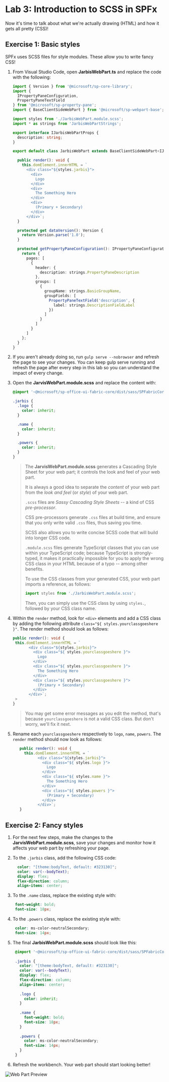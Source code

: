 # Lab 3: Introduction to SCSS in SPFx

Now it's time to talk about what we're actually drawing (HTML) and how it gets all pretty (CSS)!

## Exercise 1: Basic styles

SPFx uses SCSS files for style modules. These allow you to write fancy CSS!

1. From Visual Studio Code, open **JarbisWebPart.ts** and replace the code with the following:

    ```typescript
    import { Version } from '@microsoft/sp-core-library';
    import {
      IPropertyPaneConfiguration,
      PropertyPaneTextField
    } from '@microsoft/sp-property-pane';
    import { BaseClientSideWebPart } from '@microsoft/sp-webpart-base';
    
    import styles from './JarbisWebPart.module.scss';
    import * as strings from 'JarbisWebPartStrings';
    
    export interface IJarbisWebPartProps {
      description: string;
    }
    
    export default class JarbisWebPart extends BaseClientSideWebPart<IJarbisWebPartProps> {
    
      public render(): void {
        this.domElement.innerHTML = `
          <div class="${styles.jarbis}">
            <div>
              Logo
            </div>
            <div>
              The Something Hero
            </div>
            <div>
              (Primary + Secondary)
            </div>
          </div>`;
      }
    
      protected get dataVersion(): Version {
        return Version.parse('1.0');
      }
    
      protected getPropertyPaneConfiguration(): IPropertyPaneConfiguration {
        return {
          pages: [
            {
              header: {
                description: strings.PropertyPaneDescription
              },
              groups: [
                {
                  groupName: strings.BasicGroupName,
                  groupFields: [
                    PropertyPaneTextField('description', {
                      label: strings.DescriptionFieldLabel
                    })
                  ]
                }
              ]
            }
          ]
        };
      }
    }
    ```

1. If you aren't already doing so, run `gulp serve --nobrowser` and refresh the page to see your changes. You can keep gulp serve running and refresh the page after every step in this lab so you can understand the impact of every change.
1. Open the **JarvisWebPart.module.scss** and replace the content with:

    ```scss
    @import '~@microsoft/sp-office-ui-fabric-core/dist/sass/SPFabricCore.scss';

    .jarbis {
      .logo {
        color: inherit;
      }
    
      .name {
        color: inherit;
      }
    
      .powers {
        color: inherit;
      }
    }
    ```

   > The **JarvisWebPart.module.scss** generates a Cascading Style Sheet for your web part; it controls the look and feel of your web part.
   >
   > It is always a good idea to separate the _content_ of your web part from the _look and feel_ (or _style_) of your web part.
   >
   > `.scss` files are _Sassy Cascading Style Sheets_ -- a kind of CSS _pre-processor_.
   >
   > CSS pre-processors generate `.css` files at build time, and ensure that you only write valid `.css` files, thus saving you time.
   >
   > SCSS also allows you to write concise SCSS code that will build into longer CSS code.
   >
   > `.module.scss` files generate TypeScript classes that you can use within your TypeScript code; because TypeScript is strongly-typed, it makes it practically impossible for you to apply the wrong CSS class in your HTML because of a typo -- among other benefits.
   >
   > To use the CSS classes from your generated CSS, your web part imports a reference, as follows:
   >
   > ```typescript
   > import styles from './JarbisWebPart.module.scss';
   > ```
   >
   > Then, you can simply use the CSS class by using `styles.`, followed by your CSS class name.

1. Within the `render` method, look for `<div>` elements and add a CSS class by adding the following attribute `class="${ styles.yourclassgoeshere }"`. The render method should look as follows:

   ```typescript
   public render(): void {
    this.domElement.innerHTML = `
          <div class="${styles.jarbis}">
            <div class="${ styles.yourclassgoeshere }">
              Logo
            </div>
            <div class="${ styles.yourclassgoeshere }">
              The Something Hero
            </div>
            <div class="${ styles.yourclassgoeshere }">
              (Primary + Secondary)
            </div>
          </div>`;
    >
   }
   ```

   > You may get some error messages as you edit the method, that's because `yourclassgoeshere` is not a valid CSS class. But don't worry, we'll fix it next.

1. Rename each `yourclassgoeshere` respectively to `logo`, `name`, `powers`. The `render` method should now look as follows:

   ```typescript
      public render(): void {
        this.domElement.innerHTML = `
              <div class="${styles.jarbis}">
                <div class="${ styles.logo }">
                  Logo
                </div>
                <div class="${ styles.name }">
                  The Something Hero
                </div>
                <div class="${ styles.powers }">
                  (Primary + Secondary)
                </div>
              </div>`;
      }
   ```

## Exercise 2: Fancy styles

1. For the next few steps, make the changes to the **JarvisWebPart.module.scss**, save your changes and monitor how it affects your web part by refreshing your page.
1. To the `.jarbis` class, add the following CSS code:

    ```scss
      color: "[theme:bodyText, default: #323130]";
      color: var(--bodyText);
      display: flex;
      flex-direction: column;
      align-items: center;
    ```

1. To the `.name` class, replace the existing style with:

   ```scss
    font-weight: bold;
    font-size: 18px;
   ```

1. To the `.powers` class, replace the existing style with:

   ```scss
    color: ms-color-neutralSecondary;
    font-size: 14px;
   ```

1. The final **JarbisWebPart.module.scss** should look like this:

   ```scss
    @import '~@microsoft/sp-office-ui-fabric-core/dist/sass/SPFabricCore.scss';
    
    .jarbis {
      color: "[theme:bodyText, default: #323130]";
      color: var(--bodyText);
      display: flex;
      flex-direction: column;
      align-items: center;
    
      .logo {
        color: inherit;
      }
    
      .name {
        font-weight: bold;
        font-size: 18px;
      }
    
      .powers {
        color: ms-color-neutralSecondary;
        font-size: 14px;
      }
    }
    ```

1. Refresh the workbench. Your web part should start looking better!

![Web Part Preview](assets/webpartpreview.png)
